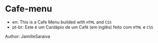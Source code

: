 # Cafe-menu
- en: This is a Cafe Menu builded with `HTML` and `CSS`
- pt-br: Este é um Cardápio de um Café (em inglês) feito com `HTML` e `CSS`

Author: JamilleSaraiva
